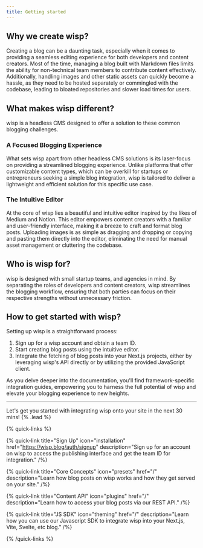 ```yaml
---
title: Getting started
---
```


## Why we create wisp?

Creating a blog can be a daunting task, especially when it comes to providing a seamless editing experience for both developers and content creators. Most of the time, managing a blog built with Markdown files limits the ability for non-technical team members to contribute content effectively. Additionally, handling images and other static assets can quickly become a hassle, as they need to be hosted separately or commingled with the codebase, leading to bloated repositories and slower load times for users.


## What makes wisp different?

wisp is a headless CMS designed to offer a solution to these common blogging challenges.

### A Focused Blogging Experience

What sets wisp apart from other headless CMS solutions is its laser-focus on providing a streamlined blogging experience. Unlike platforms that offer customizable content types, which can be overkill for startups or entrepreneurs seeking a simple blog integration, wisp is tailored to deliver a lightweight and efficient solution for this specific use case.

### The Intuitive Editor

At the core of wisp lies a beautiful and intuitive editor inspired by the likes of Medium and Notion. This editor empowers content creators with a familiar and user-friendly interface, making it a breeze to craft and format blog posts. Uploading images is as simple as dragging and dropping or copying and pasting them directly into the editor, eliminating the need for manual asset management or cluttering the codebase.

## Who is wisp for?

wisp is designed with small startup teams, and agencies in mind. By separating the roles of developers and content creators, wisp streamlines the blogging workflow, ensuring that both parties can focus on their respective strengths without unnecessary friction.

## How to get started with wisp?

Setting up wisp is a straightforward process:

1. Sign up for a wisp account and obtain a team ID.
2. Start creating blog posts using the intuitive editor.
3. Integrate the fetching of blog posts into your Next.js projects, either by leveraging wisp's API directly or by utilizing the provided JavaScript client.

As you delve deeper into the documentation, you'll find framework-specific integration guides, empowering you to harness the full potential of wisp and elevate your blogging experience to new heights.

---

Let's get you started with integrating wisp onto your site in the next 30 mins! {% .lead %}

{% quick-links %}

{% quick-link title="Sign Up" icon="installation" href="https://wisp.blog/auth/signup" description="Sign up for an account on wisp to access the publishing interface and get the team ID for integration." /%}

{% quick-link title="Core Concepts" icon="presets" href="/" description="Learn how blog posts on wisp works and how they get served on your site." /%}

{% quick-link title="Content API" icon="plugins" href="/" description="Learn how to access your blog posts via our REST API." /%}

{% quick-link title="JS SDK" icon="theming" href="/" description="Learn how you can use our Javascript SDK to integrate wisp into your Next.js, Vite, Svelte, etc blog." /%}

{% /quick-links %}
